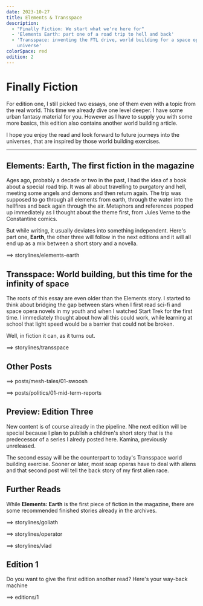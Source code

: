 ```yaml
---
date: 2023-10-27
title: Elements & Transspace
description:
  - "Finally Fiction: We start what we're here for"
  - 'Elements Earth: part one of a road trip to hell and back'
  - 'Transspace: inventing the FTL drive, world building for a space opera
    universe'
colorSpace: red
edition: 2
---
```


# Finally Fiction

For edition one, I still picked two essays, one of them even with a topic from
the real world. This time we already dive one level deeper. I have some urban
fantasy material for you. However as I have to supply you with some more basics,
this edition also contains another world building article.

I hope you enjoy the read and look forward to future journeys into the
universes, that are inspired by those world building exercises.

---

## Elements: Earth, The first fiction in the magazine

Ages ago, probably a decade or two in the past, I had the idea of a book about a
special road trip. It was all about travelling to purgatory and hell, meeting
some angels and demons and then return again. The trip was supposed to go
through all elements from earth, through the water into the hellfires and back
again through the air. Metaphors and references popped up immediately as I
thought about the theme first, from Jules Verne to the Constantine comics.

But while writing, it usually deviates into something independent. Here's part
one, **Earth**, the other three will follow in the next editions and it will all
end up as a mix between a short story and a novella.

==> storylines/elements-earth

## Transspace: World building, but this time for the infinity of space

The roots of this essay are even older than the Elements story. I started to
think about bridging the gap between stars when I first read sci-fi and space
opera novels in my youth and when I watched Start Trek for the first time. I
immediately thought about how all this could work, while learning at school that
light speed would be a barrier that could not be broken.

Well, in fiction it can, as it turns out.

==> storylines/transspace

## Other Posts

==> posts/mesh-tales/01-swoosh

==> posts/politics/01-mid-term-reports

## Preview: Edition Three

New content is of course already in the pipeline. Nhe next edition will be
special because I plan to publish a children's short story that is the
predecessor of a series I alredy posted here. Kamina, previously unreleased.

The second essay will be the counterpart to today's Transspace world building
exercise. Sooner or later, most soap operas have to deal with aliens and that
second post will tell the back story of my first alien race.

## Further Reads

While **Elements: Earth** is the first piece of fiction in the magazine, there
are some recommended finished stories already in the archives.

==> storylines/goliath

==> storylines/operator

==> storylines/vlad

## Edition 1

Do you want to give the first edition another read? Here's your way-back machine

==> editions/1
